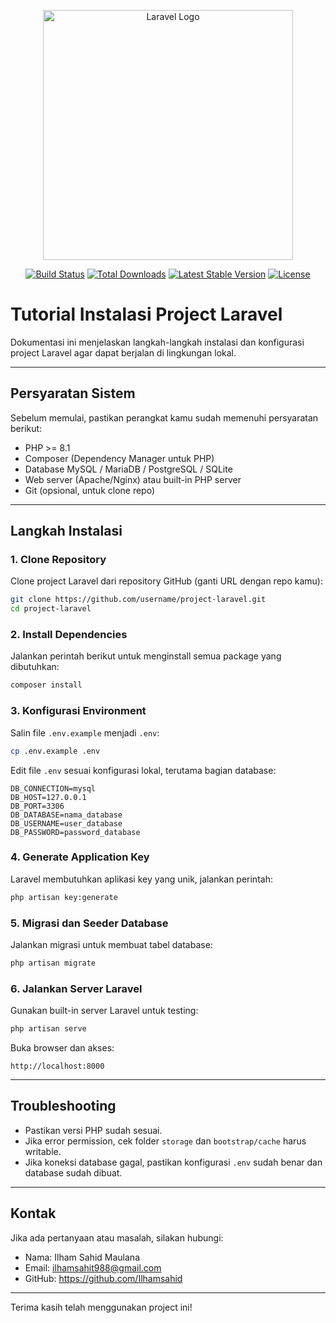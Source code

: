 <p align="center"><a href="https://laravel.com" target="_blank"><img src="https://raw.githubusercontent.com/laravel/art/master/logo-lockup/5%20SVG/2%20CMYK/1%20Full%20Color/laravel-logolockup-cmyk-red.svg" width="400" alt="Laravel Logo"></a></p>

<p align="center">
<a href="https://github.com/laravel/framework/actions"><img src="https://github.com/laravel/framework/workflows/tests/badge.svg" alt="Build Status"></a>
<a href="https://packagist.org/packages/laravel/framework"><img src="https://img.shields.io/packagist/dt/laravel/framework" alt="Total Downloads"></a>
<a href="https://packagist.org/packages/laravel/framework"><img src="https://img.shields.io/packagist/v/laravel/framework" alt="Latest Stable Version"></a>
<a href="https://packagist.org/packages/laravel/framework"><img src="https://img.shields.io/packagist/l/laravel/framework" alt="License"></a>
</p>


# Tutorial Instalasi Project Laravel

Dokumentasi ini menjelaskan langkah-langkah instalasi dan konfigurasi project Laravel agar dapat berjalan di lingkungan lokal.

---

## Persyaratan Sistem

Sebelum memulai, pastikan perangkat kamu sudah memenuhi persyaratan berikut:

- PHP >= 8.1
- Composer (Dependency Manager untuk PHP)
- Database MySQL / MariaDB / PostgreSQL / SQLite
- Web server (Apache/Nginx) atau built-in PHP server
- Git (opsional, untuk clone repo)

---

## Langkah Instalasi

### 1. Clone Repository

Clone project Laravel dari repository GitHub (ganti URL dengan repo kamu):

```bash
git clone https://github.com/username/project-laravel.git
cd project-laravel
```

### 2. Install Dependencies

Jalankan perintah berikut untuk menginstall semua package yang dibutuhkan:

```bash
composer install
```

### 3. Konfigurasi Environment

Salin file `.env.example` menjadi `.env`:

```bash
cp .env.example .env
```

Edit file `.env` sesuai konfigurasi lokal, terutama bagian database:

```env
DB_CONNECTION=mysql
DB_HOST=127.0.0.1
DB_PORT=3306
DB_DATABASE=nama_database
DB_USERNAME=user_database
DB_PASSWORD=password_database
```

### 4. Generate Application Key

Laravel membutuhkan aplikasi key yang unik, jalankan perintah:

```bash
php artisan key:generate
```

### 5. Migrasi dan Seeder Database

Jalankan migrasi untuk membuat tabel database:

```bash
php artisan migrate
```

### 6. Jalankan Server Laravel

Gunakan built-in server Laravel untuk testing:

```bash
php artisan serve
```

Buka browser dan akses:

```
http://localhost:8000
```

---

## Troubleshooting

- Pastikan versi PHP sudah sesuai.
- Jika error permission, cek folder `storage` dan `bootstrap/cache` harus writable.
- Jika koneksi database gagal, pastikan konfigurasi `.env` sudah benar dan database sudah dibuat.

---

## Kontak

Jika ada pertanyaan atau masalah, silakan hubungi:

- Nama: Ilham Sahid Maulana
- Email: ilhamsahit988@gmail.com  
- GitHub: https://github.com/Ilhamsahid

---

Terima kasih telah menggunakan project ini!
